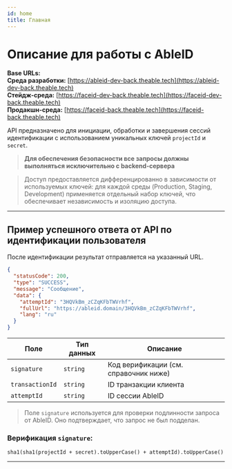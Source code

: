 ```yaml
---
id: home
title: Главная
---
```


# Описание для работы с AbleID

**Base URLs:**  
**Среда разработки:** [https://ableid-dev-back.theable.tech](https://ableid-dev-back.theable.tech)  
**Стейдж-среда:** [https://faceid-dev-back.theable.tech](https://faceid-dev-back.theable.tech)  
**Продакшн-среда:** [https://faceid-back.theable.tech](https://faceid-back.theable.tech)

API предназначено для инициации, обработки и завершения сессий идентификации с использованием уникальных ключей
`projectId` и `secret`.

> **Для обеспечения безопасности все запросы должны выполняться исключительно с backend-сервера**

> Доступ предоставляется дифференцированно в зависимости от используемых ключей: для каждой среды (Production, Staging,
> Development) применяется отдельный набор ключей, что обеспечивает независимость и изоляцию доступа.
---

## Пример успешного ответа от API по идентификации пользователя

После идентификации результат отправляется на указанный URL.

```json
{
  "statusCode": 200,
  "type": "SUCCESS",
  "message": "Сообщение",
  "data": {
    "attemptId": "3HQVkBm_zCZqKFbTWVrhf",
    "fullUrl": "https://ableid.domain/3HQVkBm_zCZqKFbTWVrhf",
    "lang": "ru"
  }
}
```

| Поле            | Тип данных | Описание                              |
|-----------------|------------|---------------------------------------|
| `signature`     | `string`   | Код верификации (см. справочник ниже) |
| `transactionId` | `string`   | ID транзакции клиента                 |
| `attemptId`     | `string`   | ID сессии AbleID                      |

> Поле `signature` используется для проверки подлинности запроса от AbleID. Оно подтверждает, что запрос не был
> подделан.

### Верификация `signature`:

```
sha1(sha1(projectId + secret).toUpperCase() + attemptId).toUpperCase()
```

---

